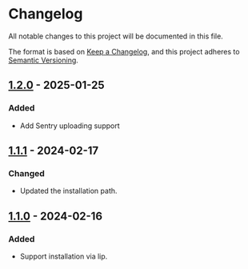 # Changelog

All notable changes to this project will be documented in this file.

The format is based on [Keep a Changelog](https://keepachangelog.com/en/1.0.0/),
and this project adheres to [Semantic Versioning](https://semver.org/spec/v2.0.0.html).

## [1.2.0] - 2025-01-25

### Added

- Add Sentry uploading support

## [1.1.1] - 2024-02-17

### Changed

- Updated the installation path.

## [1.1.0] - 2024-02-16

### Added

- Support installation via lip.

[1.2.0]: https://github.com/LiteLDev/CrashLogger/compare/v1.1.1...v1.2.0
[1.1.1]: https://github.com/LiteLDev/CrashLogger/compare/v1.1.0...v1.1.1
[1.1.0]: https://github.com/LiteLDev/CrashLogger/releases/tag/v1.1.0
